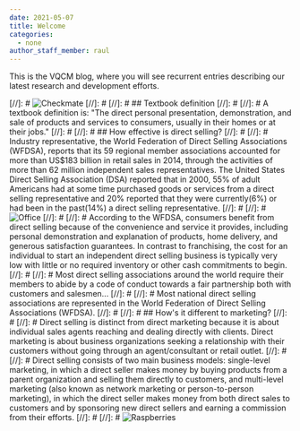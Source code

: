 ```yaml
---
date: 2021-05-07
title: Welcome
categories:
  - none
author_staff_member: raul
---
```


This is the VQCM blog, where you will see recurrent entries describing our latest research and development efforts.

[//]: # ![Checkmate](https://source.unsplash.com/random/1500x1145)
[//]: # 
[//]: # ## Textbook definition
[//]: # 
[//]: # A textbook definition is: "The direct personal presentation, demonstration, and sale of products and services to consumers, usually in their homes or at their jobs."
[//]: # 
[//]: # ## How effective is direct selling?
[//]: # 
[//]: # Industry representative, the World Federation of Direct Selling Associations (WFDSA), reports that its 59 regional member associations accounted for more than US$183 billion in retail sales in 2014, through the activities of more than 62 million independent sales representatives. The United States Direct Selling Association (DSA) reported that in 2000, 55% of adult Americans had at some time purchased goods or services from a direct selling representative and 20% reported that they were currently(6%) or had been in the past(14%) a direct selling representative.
[//]: # 
[//]: # ![Office](https://source.unsplash.com/random/1500x1146)
[//]: # 
[//]: # According to the WFDSA, consumers benefit from direct selling because of the convenience and service it provides, including personal demonstration and explanation of products, home delivery, and generous satisfaction guarantees. In contrast to franchising, the cost for an individual to start an independent direct selling business is typically very low with little or no required inventory or other cash commitments to begin.
[//]: # 
[//]: # Most direct selling associations around the world require their members to abide by a code of conduct towards a fair partnership both with customers and salesmen...
[//]: # 
[//]: # Most national direct selling associations are represented in the World Federation of Direct Selling Associations (WFDSA).
[//]: # 
[//]: # ## How's it different to marketing?
[//]: # 
[//]: # Direct selling is distinct from direct marketing because it is about individual sales agents reaching and dealing directly with clients. Direct marketing is about business organizations seeking a relationship with their customers without going through an agent/consultant or retail outlet.
[//]: # 
[//]: # Direct selling consists of two main business models: single-level marketing, in which a direct seller makes money by buying products from a parent organization and selling them directly to customers, and multi-level marketing (also known as network marketing or person-to-person marketing), in which the direct seller makes money from both direct sales to customers and by sponsoring new direct sellers and earning a commission from their efforts.
[//]: # 
[//]: # ![Raspberries](https://source.unsplash.com/random/1500x1147)
